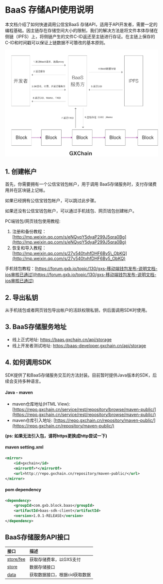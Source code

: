 # BaaS 存储API使用说明

本文档介绍了如何快速调用公信宝BaaS 存储API，适用于API开发者，需要一定的编程基础。因主链存在存储空间大小的限制，我们的解决方法是将文件本体存储在侧链（IPFS）上，将侧链产生的文件C-ID返还至主链进行存证。在主链上保存的C-ID和时间戳可以保证上链数据不可篡改的基本原则。

![](/assets/WX20180417-213937@2x.png)

## 1. 创建帐户

首先，你需要拥有一个公信宝钱包帐户，用于调用 BaaS存储服务时，支付存储费用并在区块链上记帐。

如果已经拥有公信宝钱包帐户，可以跳过此步骤。

如果还没有公信宝钱包帐户，可以通过手机钱包、网页钱包创建帐户。

PC端钱包/网页钱包使用教程:

1. 注册和备份教程：[http://mp.weixin.qq.com/s/eNQyqY5dyaP299J5qra0Bg](http://mp.weixin.qq.com/s/eNQyqY5dyaP299J5qra0Bg)
2. 恢复和导入教程：[http://mp.weixin.qq.com/s/27v540tvhfDHF6Bv5\_ObKQ](http://mp.weixin.qq.com/s/27v540tvhfDHF6Bv5_ObKQ)

手机钱包教程：[https://forum.gxb.io/topic/130/gxs-移动端钱包发布-说明文档-ios审核已通过](https://forum.gxb.io/topic/130/gxs-移动端钱包发布-说明文档-ios审核已通过)

## 2. 导出私钥

从手机钱包或者网页钱包导出帐户的活跃权限私钥，供后面调用SDK时使用。

## 3. BaaS存储服务地址

* 线上正式地址:  https://baas.gxchain.cn/api/storage
* 线上开发者测试地址: https://baas-developer.gxchain.cn/api/storage

## 4. 如何调用SDK

SDK提供了和BaaS存储服务交互的方法封装。目前暂时提供Java版本的SDK，后续会支持多种语言。

#### Java - maven

* maven仓库地址\(HTML View\): [https://repo.gxchain.cn/service/rest/repository/browse/maven-public/](https://repo.gxchain.cn/service/rest/repository/browse/maven-public/)
* maven仓库引入地址: [https://repo.gxchain.cn/repository/maven-public/](https://repo.gxchain.cn/repository/maven-public/)

**\(ps: 如果无法引入包，请将https更换成http尝试一下\)**

#### maven setting.xml

```xml
<mirror>
    <id>gxchain</id>
    <mirrorOf>*</mirrorOf>
    <url>http://repo.gxchain.cn/repository/maven-public/</url>
</mirror>
```

#### pom dependency

```xml
<dependency>
    <groupId>com.gxb.block.baas</groupId>
    <artifactId>baas-sdk-client</artifactId>
    <version>1.0.1-RELEASE</version>
</dependency>
```

## BaaS存储服务API接口

| 接口 | 描述 |
| :--- | :--- |
| [store/fee](/api/baas-api/huo-qu-fei-lv-jie-kou.md) | 获取存储费率，以GXS支付 |
| [store](/api/baas-api/shu-ju-cun-chu-jie-kou.md) | 数据存储接口 |
| [data](/api/baas-api/huo-qu-yi-cun-shu-ju-jie-kou.md) | 获取数据接口，根据cid获取数据 |



